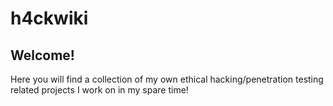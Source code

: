 # h4ckwiki
## Welcome!
Here you will find a collection of my own ethical hacking/penetration testing related projects I work on in my spare time!
